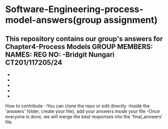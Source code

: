 # Software-Engineering-process-model-answers(group assignment)
This repository contains our group's answers for Chapter4-Process Models
GROUP MEMBERS:
 NAMES:             REG NO:
-Bridgit Nungari   CT201/117205/24
-
-
-
-
-
-
How to contribute:
-You can clone the repo or edit directly 
-Inside the 'answers' folder, create your file), add your answers inside your file
-Once everyone is done, we will merge the best responses into the 'final_answers' file
